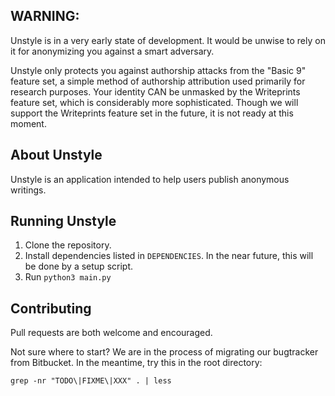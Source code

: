 ## WARNING:
Unstyle is in a very early state of development. It would be unwise to rely on
it for anonymizing you against a smart adversary.

Unstyle only protects you against authorship attacks from the "Basic 9" feature
set, a simple method of authorship attribution used primarily for research
purposes. Your identity CAN be unmasked by the Writeprints feature set, which is
considerably more sophisticated. Though we will support the Writeprints feature
set in the future, it is not ready at this moment.

## About Unstyle
Unstyle is an application intended to help users publish anonymous writings.

## Running Unstyle
1. Clone the repository.
3. Install dependencies listed in `DEPENDENCIES`. In the near future, this will
   be done by a setup script.
2. Run `python3 main.py`

## Contributing

Pull requests are both welcome and encouraged.

Not sure where to start? We are in the process of migrating our bugtracker from
Bitbucket. In the meantime, try this in the root directory:

`grep -nr "TODO\|FIXME\|XXX" . | less`
